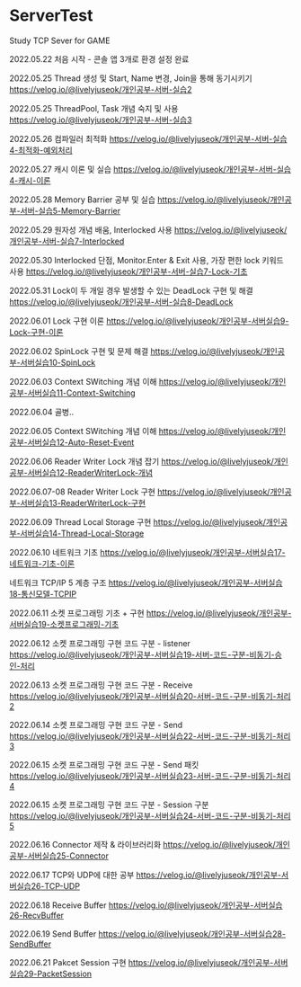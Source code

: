 # ServerTest
Study TCP Sever for GAME

2022.05.22 
처음 시작 - 콘솔 앱 3개로 환경 설정 완료

2022.05.25
Thread 생성 및 Start, Name 변경, Join을 통해 동기시키기
https://velog.io/@livelyjuseok/개인공부-서버-실습2

2022.05.25
ThreadPool, Task 개념 숙지 및 사용
https://velog.io/@livelyjuseok/개인공부-서버-실습3

2022.05.26
컴파일러 최적화 
https://velog.io/@livelyjuseok/개인공부-서버-실습4-최적화-예외처리

2022.05.27
캐시 이론 및 실습
https://velog.io/@livelyjuseok/개인공부-서버-실습4-캐시-이론

2022.05.28
Memory Barrier 공부 및 실습
https://velog.io/@livelyjuseok/개인공부-서버-실습5-Memory-Barrier

2022.05.29
원자성 개념 배움, Interlocked 사용
https://velog.io/@livelyjuseok/개인공부-서버-실습7-Interlocked

2022.05.30
Interlocked 단점, Monitor.Enter & Exit 사용, 가장 편한 lock 키워드 사용
https://velog.io/@livelyjuseok/개인공부-서버-실습7-Lock-기초

2022.05.31
Lock이 두 개일 경우 발생할 수 있는 DeadLock 구현 및 해결
https://velog.io/@livelyjuseok/개인공부-서버-실습8-DeadLock

2022.06.01
Lock 구현 이론 
https://velog.io/@livelyjuseok/개인공부-서버실습9-Lock-구현-이론

2022.06.02
SpinLock 구현 및 문제 해결
https://velog.io/@livelyjuseok/개인공부-서버실습10-SpinLock

2022.06.03
Context SWitching 개념 이해
https://velog.io/@livelyjuseok/개인공부-서버실습11-Context-Switching

2022.06.04
골병..

2022.06.05
Context SWitching 개념 이해
https://velog.io/@livelyjuseok/개인공부-서버실습12-Auto-Reset-Event

2022.06.06
Reader Writer Lock 개념 잡기
https://velog.io/@livelyjuseok/개인공부-서버실습12-ReaderWriterLock-개념

2022.06.07-08
Reader Writer Lock 구현
https://velog.io/@livelyjuseok/개인공부-서버실습13-ReaderWriterLock-구현

2022.06.09
Thread Local Storage 구현
https://velog.io/@livelyjuseok/개인공부-서버실습14-Thread-Local-Storage

2022.06.10
네트워크 기초
https://velog.io/@livelyjuseok/개인공부-서버실습17-네트워크-기초-이론

네트워크 TCP/IP 5 계층 구조
https://velog.io/@livelyjuseok/개인공부-서버실습18-통신모델-TCPIP

2022.06.11
소켓 프로그래밍 기초 + 구현
https://velog.io/@livelyjuseok/개인공부-서버실습19-소켓프로그래밍-기초

2022.06.12
소켓 프로그래밍 구현 코드 구분 - listener
https://velog.io/@livelyjuseok/개인공부-서버실습19-서버-코드-구분-비동기-승인-처리

2022.06.13
소켓 프로그래밍 구현 코드 구분 - Receive
https://velog.io/@livelyjuseok/개인공부-서버실습20-서버-코드-구분-비동기-처리2

2022.06.14
소켓 프로그래밍 구현 코드 구분 - Send
https://velog.io/@livelyjuseok/개인공부-서버실습22-서버-코드-구분-비동기-처리3

2022.06.15
소켓 프로그래밍 구현 코드 구분 - Send 패킷 
https://velog.io/@livelyjuseok/개인공부-서버실습23-서버-코드-구분-비동기-처리4

2022.06.15
소켓 프로그래밍 구현 코드 구분 - Session 구분
https://velog.io/@livelyjuseok/개인공부-서버실습24-서버-코드-구분-비동기-처리5

2022.06.16
Connector 제작 & 라이브러리화
https://velog.io/@livelyjuseok/개인공부-서버실습25-Connector

2022.06.17
TCP와 UDP에 대한 공부
https://velog.io/@livelyjuseok/개인공부-서버실습26-TCP-UDP

2022.06.18
Receive Buffer 
https://velog.io/@livelyjuseok/개인공부-서버실습26-RecvBuffer

2022.06.19
Send Buffer 
https://velog.io/@livelyjuseok/개인공부-서버실습28-SendBuffer

2022.06.21
Pakcet Session 구현 
https://velog.io/@livelyjuseok/개인공부-서버실습29-PacketSession
